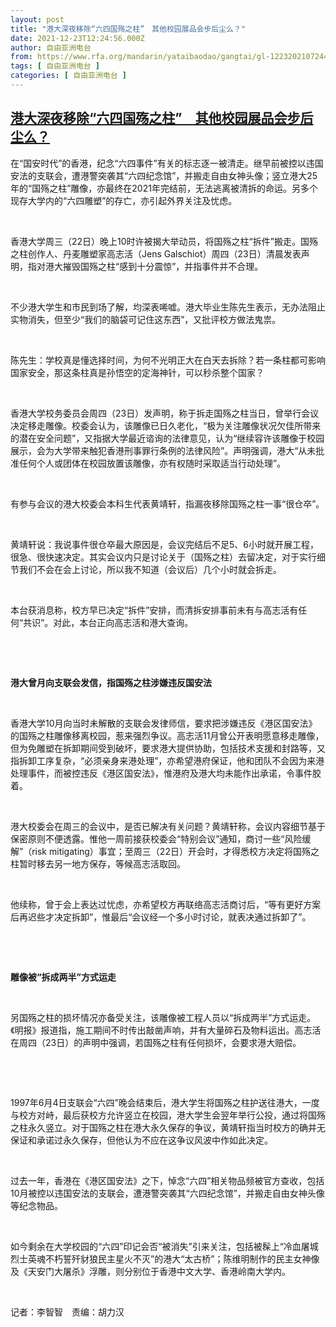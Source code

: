 ```yaml
---
layout: post
title: "港大深夜移除“六四国殇之柱”　其他校园展品会步后尘么？"
date: 2021-12-23T12:24:56.000Z
author: 自由亚洲电台
from: https://www.rfa.org/mandarin/yataibaodao/gangtai/gl-12232021072448.html
tags: [ 自由亚洲电台 ]
categories: [ 自由亚洲电台 ]
---
```

<!--1640262296000-->
[港大深夜移除“六四国殇之柱”　其他校园展品会步后尘么？](https://www.rfa.org/mandarin/yataibaodao/gangtai/gl-12232021072448.html)
------

<div>
<p>在“国安时代”的香港，纪念“六四事件”有关的标志逐一被清走。继早前被控以违国安法的支联会，遭港警突袭其“六四纪念馆”，并搬走自由女神头像；竖立港大25年的“国殇之柱”雕像，亦最终在2021年完结前，无法逃离被清拆的命运。另多个现存大学内的“六四雕塑”的存亡，亦引起外界关注及忧虑。</p><p> </p><p>香港大学周三（22日）晚上10时许被揭大举动员，将国殇之柱“拆件”搬走。国殇之柱创作人、丹麦雕塑家高志活（Jens Galschiot）周四（23日）清晨发表声明，指对港大摧毁国殇之柱“感到十分震惊”，并指事件并不合理。</p><p> </p><p>不少港大学生和市民到场了解，均深表唏嘘。港大毕业生陈先生表示，无办法阻止实物消失，但至少“我们的脑袋可记住这东西”，又批评校方做法鬼祟。</p><p> </p><p>陈先生：学校真是懂选择时间，为何不光明正大在白天去拆除？若一条柱都可影响国家安全，那这条柱真是孙悟空的定海神针，可以秒杀整个国家？</p><p> </p><p>香港大学校务委员会周四（23日）发声明，称于拆走国殇之柱当日，曾举行会议决定移走雕像。校委会认为，该雕像已日久老化，“极为关注雕像状况欠佳所带来的潜在安全问题”，又指据大学最近谘询的法律意见，认为“继续容许该雕像于校园展示，会为大学带来触犯香港刑事罪行条例的法律风险”。声明强调，港大“从未批准任何个人或团体在校园放置该雕像，亦有权随时采取适当行动处理”。</p><p> </p><p>有参与会议的港大校委会本科生代表黄靖轩，指漏夜移除国殇之柱一事“很仓卒”。</p><p> </p><p>黄靖轩说：我说事件很仓卒最大原因是，会议完结后不足5、6小时就开展工程，很急、很快速决定。其实会议内只是讨论关于（国殇之柱）去留决定，对于实行细节我们不会在会上讨论，所以我不知道（会议后）几个小时就会拆走。</p><p> </p><p>本台获消息称，校方早已决定“拆件”安排，而清拆安排事前未有与高志活有任何“共识”。对此，本台正向高志活和港大查询。</p><p> </p><p> </p><p><strong>港大曾月向支联会发信，指国殇之柱涉嫌违反国安法</strong></p><p> </p><p>香港大学10月向当时未解散的支联会发律师信，要求把涉嫌违反《港区国安法》的国殇之柱雕像移离校园，惹来强烈争议。高志活11月曾公开表明愿意移走雕像，但为免雕塑在拆卸期间受到破坏，要求港大提供协助，包括技术支援和封路等，又指拆卸工序复杂，“必须亲身来港处理”，亦希望港府保证，他和团队不会因为来港处理事件，而被控违反《港区国安法》，惟港府及港大均未能作出承诺，令事件胶着。</p><p> </p><p>港大校委会在周三的会议中，是否已解决有关问题？黄靖轩称，会议内容细节基于保密原则不便透露。惟他一周前接获校委会“特别会议”通知，商讨一些“风险缓解”（risk mitigating）事宜；至周三（22日）开会时，才得悉校方决定将国殇之柱暂时移去另一地方保存，等候高志活取回。</p><p> </p><p>他续称，曾于会上表达过忧虑，亦希望校方再联络高志活商讨后，“等有更好方案后再迟些才决定拆卸”，惟最后“会议经一个多小时讨论，就表决通过拆卸了”。</p><p> </p><p> </p><p><strong>雕像被“拆成两半”方式运走</strong></p><p> </p><p>另国殇之柱的损坏情况亦备受关注，该雕像被工程人员以“拆成两半”方式运走。《明报》报道指，施工期间不时传出敲凿声响，并有大量碎石及物料运出。高志活在周四（23日）的声明中强调，若国殇之柱有任何损坏，会要求港大赔偿。</p><p> </p><p> </p><p>1997年6月4日支联会“六四”晚会结束后，港大学生将国殇之柱护送往港大，一度与校方对峙，最后获校方允许竖立在校园，港大学生会翌年举行公投，通过将国殇之柱永久竖立。对于国殇之柱在港大永久保存的争议，黄靖轩指当时校方的确并无保证和承诺过永久保存，但他认为不应在这争议风波中作如此决定。</p><p> </p><p>过去一年，香港在《港区国安法》之下，悼念“六四”相关物品频被官方查收，包括10月被控以违国安法的支联会，遭港警突袭其“六四纪念馆”，并搬走自由女神头像等纪念物品。</p><p> </p><p>如今剩余在大学校园的“六四”印记会否“被消失”引来关注，包括被髹上“冷血屠城烈士英魂不朽誓歼豺狼民主星火不灭”的港大“太古桥”；陈维明制作的民主女神像及《天安门大屠杀》浮雕，则分别位于香港中文大学、香港岭南大学内。</p><p> </p><p>记者：李智智　责编：胡力汉　</p><p> </p><p> </p><p> </p>
</div>
